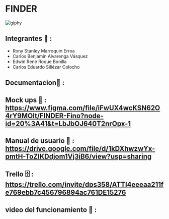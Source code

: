 #                                                                              FINDER

![giphy](https://user-images.githubusercontent.com/110794204/228585552-c8c1ad90-21ab-4e20-8759-c6e56fc48fac.gif)

## Integrantes :busts_in_silhouette: :
- Rony Stanley Marroquin Erroa
- Carlos Benjamín Alvarenga Vásquez
- Edwin René Roque Bonilla
- Carlos Eduardo Siliézar Colocho

## Documentacion:page_facing_up: :
## Mock ups 📱 : https://www.figma.com/file/iFwUX4wcKSN62O4rY9MOlt/FINDER-Fino?node-id=20%3A41&t=LbJbOJ640T2nrOpx-1
## Manual de usuario :open_book: : https://drive.google.com/file/d/1kDXhwzwYx-pmtH-ToZIKDdjom1Vj3iB6/view?usp=sharing
## Trello :file_cabinet: : https://trello.com/invite/dps358/ATTI4eeeaa211fe769ebb7c456796894ac761DE15276 
## video del funcionamiento :movie_camera: :
